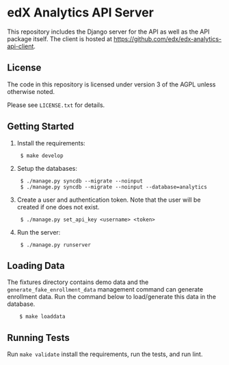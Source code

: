 edX Analytics API Server
========================

This repository includes the Django server for the API as well as the API package itself. The client is hosted at
https://github.com/edx/edx-analytics-api-client.

License
-------
The code in this repository is licensed under version 3 of the AGPL unless otherwise noted.

Please see `LICENSE.txt` for details.

Getting Started
---------------

1. Install the requirements:
 
        $ make develop
        
2. Setup the databases:

        $ ./manage.py syncdb --migrate --noinput
        $ ./manage.py syncdb --migrate --noinput --database=analytics

3. Create a user and authentication token. Note that the user will be created if one does not exist.

        $ ./manage.py set_api_key <username> <token>

4. Run the server:

        $ ./manage.py runserver

Loading Data
------------
The fixtures directory contains demo data and the `generate_fake_enrollment_data` management command can generate 
enrollment data. Run the command below to load/generate this data in the database.

        $ make loaddata

Running Tests
-------------

Run `make validate` install the requirements, run the tests, and run lint.
